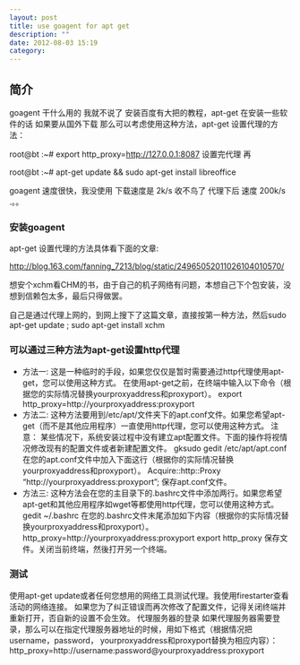 ```yaml
---
layout: post
title: use goagent for apt get
description: ""
date: 2012-08-03 15:19
category: 
---
```


## 简介

goagent 干什么用的 我就不说了 安装百度有大把的教程，apt-get 在安装一些软件的话 如果要从国外下载 那么可以考虑使用这种方法，apt-get 设置代理的方法：

root@bt :~# export http_proxy=http://127.0.0.1:8087
设置完代理 再

root@bt :~# apt-get update && sudo apt-get install libreoffice

goagent 速度很快，我没使用 下载速度是 2k/s 收不鸟了 代理下后 速度 200k/s .。。
### 安装goagent

apt-get 设置代理的方法具体看下面的文章:

http://blog.163.com/fanning_7213/blog/static/24965052011026104010570/

想安个xchm看CHM的书，由于自己的机子网络有问题，本想自己下个包安装，没想到信赖包太多，最后只得做罢。

自己是通过代理上网的，到网上搜下了这篇文章，直接按第一种方法，然后sudo apt-get update ; sudo apt-get install xchm

### 可以通过三种方法为apt-get设置http代理
- 方法一: 这是一种临时的手段，如果您仅仅是暂时需要通过http代理使用apt-get，您可以使用这种方式。
在使用apt-get之前，在终端中输入以下命令（根据您的实际情况替换yourproxyaddress和proxyport）。
export http_proxy=http://yourproxyaddress:proxyport
- 方法二: 这种方法要用到/etc/apt/文件夹下的apt.conf文件。如果您希望apt-get（而不是其他应用程序）一直使用http代理，您可以使用这种方式。
注意： 某些情况下，系统安装过程中没有建立apt配置文件。下面的操作将视情况修改现有的配置文件或者新建配置文件。
gksudo gedit /etc/apt/apt.conf
在您的apt.conf文件中加入下面这行（根据你的实际情况替换yourproxyaddress和proxyport）。
Acquire::http::Proxy “http://yourproxyaddress:proxyport”;
保存apt.conf文件。
- 方法三: 这种方法会在您的主目录下的.bashrc文件中添加两行。如果您希望apt-get和其他应用程序如wget等都使用http代理，您可以使用这种方式。
gedit ~/.bashrc
在您的.bashrc文件末尾添加如下内容（根据你的实际情况替换yourproxyaddress和proxyport）。
http_proxy=http://yourproxyaddress:proxyport
export http_proxy
保存文件。关闭当前终端，然後打开另一个终端。
### 测试
使用apt-get update或者任何您想用的网络工具测试代理。我使用firestarter查看活动的网络连接。
如果您为了纠正错误而再次修改了配置文件，记得关闭终端并重新打开，否自新的设置不会生效。
代理服务器的登录
如果代理服务器需要登录，那么可以在指定代理服务器地址的时候，用如下格式（根据情况把username，password， yourproxyaddress和proxyport替换为相应内容）：
http_proxy=http://username:password@yourproxyaddress:proxyport
